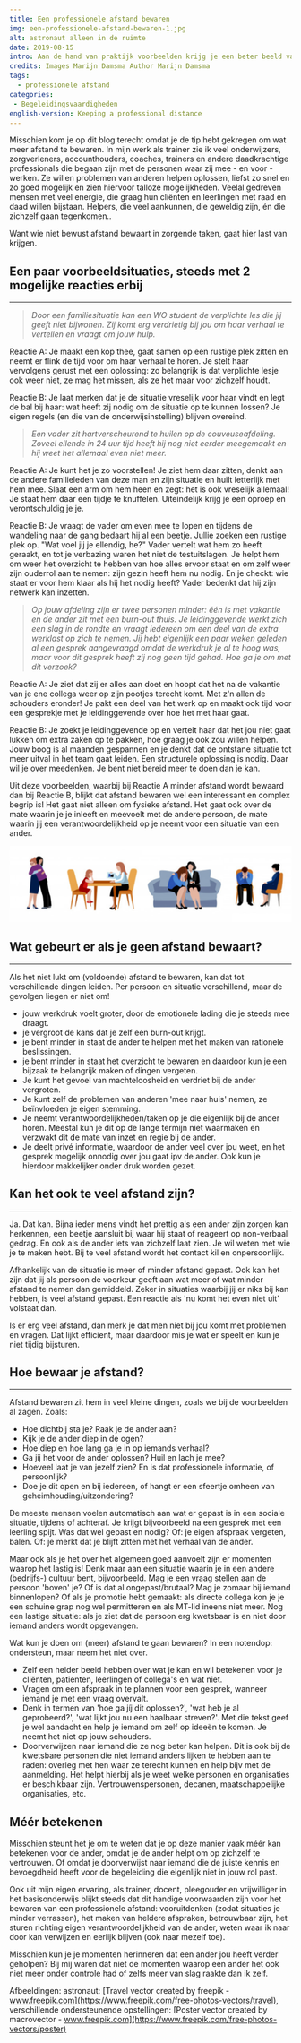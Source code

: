 ```yaml
---
title: Een professionele afstand bewaren
img: een-professionele-afstand-bewaren-1.jpg
alt: astronaut alleen in de ruimte
date: 2019-08-15
intro: Aan de hand van praktijk voorbeelden krijg je een beter beeld van wat 'een professionele afstand' betekent, hoe je die afstand bewaakt en waarom je dit zou moeten doen.
credits: Images Marijn Damsma Author Marijn Damsma
tags: 
  - professionele afstand
categories:
 - Begeleidingsvaardigheden
english-version: Keeping a professional distance
---
```


Misschien kom je op dit blog terecht omdat je de tip hebt gekregen om wat meer afstand te bewaren. In mijn werk als trainer zie ik veel onderwijzers, zorgverleners, accounthouders, coaches, trainers en andere daadkrachtige professionals die begaan zijn met de personen waar zij mee - en voor - werken. Ze willen problemen van anderen helpen oplossen, liefst zo snel en zo goed mogelijk en zien hiervoor talloze mogelijkheden. Veelal gedreven mensen met veel energie, die graag hun cliënten en leerlingen met raad en daad willen bijstaan. Helpers, die veel aankunnen, die geweldig zijn, én die zichzelf gaan tegenkomen.. 

Want wie niet bewust afstand bewaart in zorgende taken, gaat hier last van krijgen.

## Een paar voorbeeldsituaties, steeds met 2 mogelijke reacties erbij
------------------------------------------------------------------

> _Door een familiesituatie kan een WO student de verplichte les die jij geeft niet bijwonen. Zij komt erg verdrietig bij jou om haar verhaal te vertellen en vraagt om jouw hulp._

Reactie A: Je maakt een kop thee, gaat samen op een rustige plek zitten en neemt er flink de tijd voor om haar verhaal te horen. Je stelt haar vervolgens gerust met een oplossing: zo belangrijk is dat verplichte lesje ook weer niet, ze mag het missen, als ze het maar voor zichzelf houdt.

Reactie B: Je laat merken dat je de situatie vreselijk voor haar vindt en legt de bal bij haar: wat heeft zij nodig om de situatie op te kunnen lossen? Je eigen regels (en die van de onderwijsinstelling) blijven overeind.

> _Een vader zit hartverscheurend te huilen op de couveuseafdeling. Zoveel ellende in 24 uur tijd heeft hij nog niet eerder meegemaakt en hij weet het allemaal even niet meer._

Reactie A: Je kunt het je zo voorstellen! Je ziet hem daar zitten, denkt aan de andere familieleden van deze man en zijn situatie en huilt letterlijk met hem mee. Slaat een arm om hem heen en zegt: het is ook vreselijk allemaal! Je staat hem daar een tijdje te knuffelen. Uiteindelijk krijg je een oproep en verontschuldig je je.

Reactie B: Je vraagt de vader om even mee te lopen en tijdens de wandeling naar de gang bedaart hij al een beetje. Jullie zoeken een rustige plek op. "Wat voel jij je ellendig, he?" Vader vertelt wat hem zo heeft geraakt, en tot je verbazing waren het niet de testuitslagen. Je helpt hem om weer het overzicht te hebben van hoe alles ervoor staat en om zelf weer zijn ouderrol aan te nemen: zijn gezin heeft hem nu nodig. En je checkt: wie staat er voor hem klaar als hij het nodig heeft? Vader bedenkt dat hij zijn netwerk kan inzetten.

> _Op jouw afdeling zijn er twee personen minder: één is met vakantie en de ander zit met een burn-out thuis. Je leidinggevende werkt zich een slag in de rondte en vraagt iedereen om een deel van de extra werklast op zich te nemen. Jij hebt eigenlijk een paar weken geleden al een gesprek aangevraagd omdat de werkdruk je al te hoog was, maar voor dit gesprek heeft zij nog geen tijd gehad. Hoe ga je om met dit verzoek?_

Reactie A: Je ziet dat zij er alles aan doet en hoopt dat het na de vakantie van je ene collega weer op zijn pootjes terecht komt. Met z'n allen de schouders eronder! Je pakt een deel van het werk op en maakt ook tijd voor een gesprekje met je leidinggevende over hoe het met haar gaat.

Reactie B: Je zoekt je leidinggevende op en vertelt haar dat het jou niet gaat lukken om extra zaken op te pakken, hoe graag je ook zou willen helpen. Jouw boog is al maanden gespannen en je denkt dat de ontstane situatie tot meer uitval in het team gaat leiden. Een structurele oplossing is nodig. Daar wil je over meedenken. Je bent niet bereid meer te doen dan je kan.

Uit deze voorbeelden, waarbij bij Reactie A minder afstand wordt bewaard dan bij Reactie B, blijkt dat afstand bewaren wel een interessant en complex begrip is! Het gaat niet alleen om fysieke afstand. Het gaat ook over de mate waarin je je inleeft en meevoelt met de andere persoon, de mate waarin jij een verantwoordelijkheid op je neemt voor een situatie van een ander.

![Mensen bij elkaar in verschillende ondersteunende opstellingen](./een-professionele-afstand-bewaren-2.png)

## Wat gebeurt er als je geen afstand bewaart?
-------------------------------------------

Als het niet lukt om (voldoende) afstand te bewaren, kan dat tot verschillende dingen leiden. Per persoon en situatie verschillend, maar de gevolgen liegen er niet om!

*   jouw werkdruk voelt groter, door de emotionele lading die je steeds mee draagt.
*   je vergroot de kans dat je zelf een burn-out krijgt.
*   je bent minder in staat de ander te helpen met het maken van rationele beslissingen.
*   je bent minder in staat het overzicht te bewaren en daardoor kun je een bijzaak te belangrijk maken of dingen vergeten.
*   Je kunt het gevoel van machteloosheid en verdriet bij de ander vergroten.
*   Je kunt zelf de problemen van anderen 'mee naar huis' nemen, ze beïnvloeden je eigen stemming.
*   Je neemt verantwoordelijkheden/taken op je die eigenlijk bij de ander horen. Meestal kun je dit op de lange termijn niet waarmaken en verzwakt dit de mate van inzet en regie bij de ander.
*   Je deelt privé informatie, waardoor de ander veel over jou weet, en het gesprek mogelijk onnodig over jou gaat ipv de ander. Ook kun je hierdoor makkelijker onder druk worden gezet.

## Kan het ook te veel afstand zijn?
---------------------------------

Ja. Dat kan. Bijna ieder mens vindt het prettig als een ander zijn zorgen kan herkennen, een beetje aansluit bij waar hij staat of reageert op non-verbaal gedrag. En ook als de ander iets van zichzelf laat zien. Je wil weten met wie je te maken hebt. Bij te veel afstand wordt het contact kil en onpersoonlijk.

Afhankelijk van de situatie is meer of minder afstand gepast. Ook kan het zijn dat jij als persoon de voorkeur geeft aan wat meer of wat minder afstand te nemen dan gemiddeld. Zeker in situaties waarbij jij er niks bij kan hebben, is veel afstand gepast. Een reactie als 'nu komt het even niet uit' volstaat dan.

Is er erg veel afstand, dan merk je dat men niet bij jou komt met problemen en vragen. Dat lijkt efficient, maar daardoor mis je wat er speelt en kun je niet tijdig bijsturen.

## Hoe bewaar je afstand?
----------------------

Afstand bewaren zit hem in veel kleine dingen, zoals we bij de voorbeelden al zagen. Zoals:

* Hoe dichtbij sta je? Raak je de ander aan? 
* Kijk je de ander diep in de ogen? 
* Hoe diep en hoe lang ga je in op iemands verhaal? 
* Ga jij het voor de ander oplossen? Huil en lach je mee? 
* Hoeveel laat je van jezelf zien? En is dat professionele informatie, of persoonlijk? 
* Doe je dit open en bij iedereen, of hangt er een sfeertje omheen van geheimhouding/uitzondering?

De meeste mensen voelen automatisch aan wat er gepast is in een sociale situatie, tijdens of achteraf. Je krijgt bijvoorbeeld na een gesprek met een leerling spijt. Was dat wel gepast en nodig? Of: je eigen afspraak vergeten, balen. Of: je merkt dat je blijft zitten met het verhaal van de ander. 

Maar ook als je het over het algemeen goed aanvoelt zijn er momenten waarop het lastig is! Denk maar aan een situatie waarin je in een andere (bedrijfs-) cultuur bent, bijvoorbeeld. Mag je een vraag stellen aan de persoon 'boven' je? Of is dat al ongepast/brutaal? Mag je zomaar bij iemand binnenlopen? Of als je promotie hebt gemaakt: als directe collega kon je je een schuine grap nog wel permitteren en als MT-lid ineens niet meer. Nog een lastige situatie: als je ziet dat de persoon erg kwetsbaar is en niet door iemand anders wordt opgevangen.

Wat kun je doen om (meer) afstand te gaan bewaren? In een notendop: ondersteun, maar neem het niet over.

* Zelf een helder beeld hebben over wat je kan en wil betekenen voor je cliënten, patienten, leerlingen of collega's en wat niet.
* Vragen om een afspraak in te plannen voor een gesprek, wanneer iemand je met een vraag overvalt.
* Denk in termen van 'hoe ga jíj dit oplossen?', 'wat heb je al geprobeerd?', 'wat lijkt jou nu een haalbaar streven?'. Met die tekst geef je wel aandacht en help je iemand om zelf op ideeën te komen. Je neemt het niet op jouw schouders.
* Doorverwijzen naar iemand die ze nog beter kan helpen. Dit is ook bij de kwetsbare personen die niet iemand anders lijken te hebben aan te raden: overleg met hen waar ze terecht kunnen en help bijv met de aanmelding. Het helpt hierbij als je weet welke personen en organisaties er beschikbaar zijn. Vertrouwenspersonen, decanen, maatschappelijke organisaties, etc.

## Méér betekenen
Misschien steunt het je om te weten dat je op deze manier vaak méér kan betekenen voor de ander, omdat je de ander helpt om op zichzelf te vertrouwen. Of omdat je doorverwijst naar iemand die de juiste kennis en bevoegdheid heeft voor de begeleiding die eigenlijk niet in jouw rol past.

Ook uit mijn eigen ervaring, als trainer, docent, pleegouder en vrijwilliger in het basisonderwijs blijkt steeds dat dit handige voorwaarden zijn voor het bewaren van een professionele afstand: vooruitdenken (zodat situaties je minder verrassen), het maken van heldere afspraken, betrouwbaar zijn, het sturen richting eigen verantwoordelijkheid van de ander, weten waar ik naar door kan verwijzen en eerlijk blijven (ook naar mezelf toe).


Misschien kun je je momenten herinneren dat een ander jou heeft verder geholpen? Bij mij waren dat niet de momenten waarop een ander het ook niet meer onder controle had of zelfs meer van slag raakte dan ik zelf.



Afbeeldingen: astronaut: [Travel vector created by freepik - www.freepik.com](https://www.freepik.com/free-photos-vectors/travel), verschillende ondersteunende opstellingen: [Poster vector created by macrovector - www.freepik.com](https://www.freepik.com/free-photos-vectors/poster)